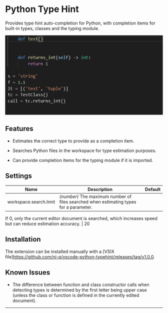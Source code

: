 # Python Type Hint

Provides type hint auto-completion for Python, with completion items for built-in types, classes and the typing module.

![](demo.gif)

## Features

* Estimates the correct type to provide as a completion item.

* Searches Python files in the workspace for type estimation purposes.

* Can provide completion items for the typing module if it is imported.

## Settings

| Name | Description | Default
|---|---|---|
| workspace.search.limit | _(number)_ The maximum number of files searched when estimating types for a parameter.

If 0, only the current editor document is searched, which increases speed but can reduce estimation accuracy. | 20

## Installation

The extension can be installed manually with a [VSIX file]https://github.com/nj-q/vscode-python-typehint/releases/tag/v1.0.0.

## Known Issues

* The difference between function and class constructor calls when detecting types is determined by the first letter being upper case (unless the class or function is defined in the currently edited document).

-------------------------------------------------------------------------------------------
